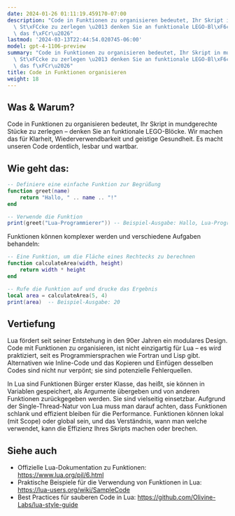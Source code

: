 ```yaml
---
date: 2024-01-26 01:11:19.459170-07:00
description: "Code in Funktionen zu organisieren bedeutet, Ihr Skript in mundgerechte\
  \ St\xFCcke zu zerlegen \u2013 denken Sie an funktionale LEGO-Bl\xF6cke. Wir machen\
  \ das f\xFCr\u2026"
lastmod: '2024-03-13T22:44:54.020745-06:00'
model: gpt-4-1106-preview
summary: "Code in Funktionen zu organisieren bedeutet, Ihr Skript in mundgerechte\
  \ St\xFCcke zu zerlegen \u2013 denken Sie an funktionale LEGO-Bl\xF6cke. Wir machen\
  \ das f\xFCr\u2026"
title: Code in Funktionen organisieren
weight: 18
---
```


## Was & Warum?
Code in Funktionen zu organisieren bedeutet, Ihr Skript in mundgerechte Stücke zu zerlegen – denken Sie an funktionale LEGO-Blöcke. Wir machen das für Klarheit, Wiederverwendbarkeit und geistige Gesundheit. Es macht unseren Code ordentlich, lesbar und wartbar.

## Wie geht das:
```Lua
-- Definiere eine einfache Funktion zur Begrüßung
function greet(name)
    return "Hallo, " .. name .. "!"
end

-- Verwende die Funktion
print(greet("Lua-Programmierer")) -- Beispiel-Ausgabe: Hallo, Lua-Programmierer!
```

Funktionen können komplexer werden und verschiedene Aufgaben behandeln:
```Lua
-- Eine Funktion, um die Fläche eines Rechtecks zu berechnen
function calculateArea(width, height)
    return width * height
end

-- Rufe die Funktion auf und drucke das Ergebnis
local area = calculateArea(5, 4)
print(area)  -- Beispiel-Ausgabe: 20
```

## Vertiefung
Lua fördert seit seiner Entstehung in den 90er Jahren ein modulares Design. Code mit Funktionen zu organisieren, ist nicht einzigartig für Lua – es wird praktiziert, seit es Programmiersprachen wie Fortran und Lisp gibt. Alternativen wie Inline-Code und das Kopieren und Einfügen desselben Codes sind nicht nur verpönt; sie sind potenzielle Fehlerquellen.

In Lua sind Funktionen Bürger erster Klasse, das heißt, sie können in Variablen gespeichert, als Argumente übergeben und von anderen Funktionen zurückgegeben werden. Sie sind vielseitig einsetzbar. Aufgrund der Single-Thread-Natur von Lua muss man darauf achten, dass Funktionen schlank und effizient bleiben für die Performance. Funktionen können lokal (mit Scope) oder global sein, und das Verständnis, wann man welche verwendet, kann die Effizienz Ihres Skripts machen oder brechen.

## Siehe auch
- Offizielle Lua-Dokumentation zu Funktionen: https://www.lua.org/pil/6.html
- Praktische Beispiele für die Verwendung von Funktionen in Lua: https://lua-users.org/wiki/SampleCode
- Best Practices für sauberen Code in Lua: https://github.com/Olivine-Labs/lua-style-guide
